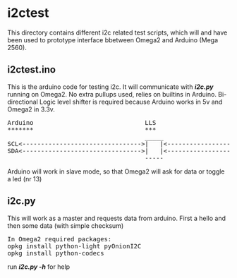 # i2ctest

This directory contains different i2c related test scripts, which will and have been used to prototype interface bbetween Omega2 and Arduino (Mega 2560).

## i2ctest.ino
This is the arduino code for testing i2c. It will communicate with ***i2c.py*** running on Omega2. No extra pullups used, relies on builtins in Arduino. Bi-directional Logic level  shifter is required because Arduino works in 5v and Omega2 in 3.3v.
<pre>
Arduino                              LLS                           Omega2
*******                              ***                           ******
                                     _____
SCL<-------------------------------->|   |<------------------------->SCL
SDA<-------------------------------->|   |<------------------------->SDA
                                     -----           
</pre>
Arduino will work in slave mode, so that Omega2 will ask for data or toggle a led (nr 13)

## i2c.py
This will work as a master and requests data from arduino.
First a hello and then some data (with simple checksum)

<pre>
In Omega2 required packages:
opkg install python-light pyOnionI2C 
opkg install python-codecs
</pre>

run ***i2c.py -h***  for help
